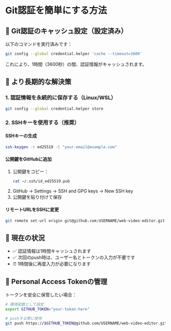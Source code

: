 # Git認証を簡単にする方法

## 🔐 Git認証のキャッシュ設定（設定済み）

以下のコマンドを実行済みです：
```bash
git config --global credential.helper 'cache --timeout=3600'
```

これにより、1時間（3600秒）の間、認証情報がキャッシュされます。

## 📝 より長期的な解決策

### 1. 認証情報を永続的に保存する（Linux/WSL）
```bash
git config --global credential.helper store
```

### 2. SSHキーを使用する（推奨）

#### SSHキーの生成
```bash
ssh-keygen -t ed25519 -C "your-email@example.com"
```

#### 公開鍵をGitHubに追加
1. 公開鍵をコピー：
   ```bash
   cat ~/.ssh/id_ed25519.pub
   ```
2. GitHub → Settings → SSH and GPG keys → New SSH key
3. 公開鍵を貼り付けて保存

#### リモートURLをSSHに変更
```bash
git remote set-url origin git@github.com:USERNAME/web-video-editor.git
```

## 🚀 現在の状況

- ✅ 認証情報は1時間キャッシュされます
- ✅ 次回のpush時は、ユーザー名とトークンの入力が不要です
- ⏰ 1時間後に再度入力が必要になります

## 📌 Personal Access Tokenの管理

トークンを安全に保管したい場合：
```bash
# 環境変数として設定
export GITHUB_TOKEN="your-token-here"

# pushする際に使用
git push https://$GITHUB_TOKEN@github.com/USERNAME/web-video-editor.git main
```